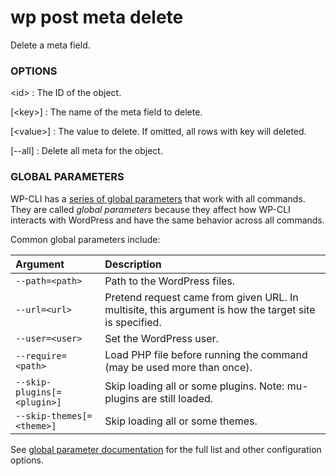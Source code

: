 # wp post meta delete

Delete a meta field.

### OPTIONS

&lt;id&gt;
: The ID of the object.

[&lt;key&gt;]
: The name of the meta field to delete.

[&lt;value&gt;]
: The value to delete. If omitted, all rows with key will deleted.

[\--all]
: Delete all meta for the object.

### GLOBAL PARAMETERS

WP-CLI has a [series of global parameters](https://make.wordpress.org/cli/handbook/config/) that work with all commands. They are called _global parameters_ because they affect how WP-CLI interacts with WordPress and have the same behavior across all commands.

Common global parameters include:

| **Argument**    | **Description**              |
|:----------------|:-----------------------------|
| `--path=<path>` | Path to the WordPress files. |
| `--url=<url>`   | Pretend request came from given URL. In multisite, this argument is how the target site is specified. |
| `--user=<user>` | Set the WordPress user.      |
| `--require=<path>` | Load PHP file before running the command (may be used more than once). |
| `--skip-plugins[=<plugin>]` | Skip loading all or some plugins. Note: mu-plugins are still loaded. |
| `--skip-themes[=<theme>]` | Skip loading all or some themes. |

See [global parameter documentation](https://make.wordpress.org/cli/handbook/config/) for the full list and other configuration options.

